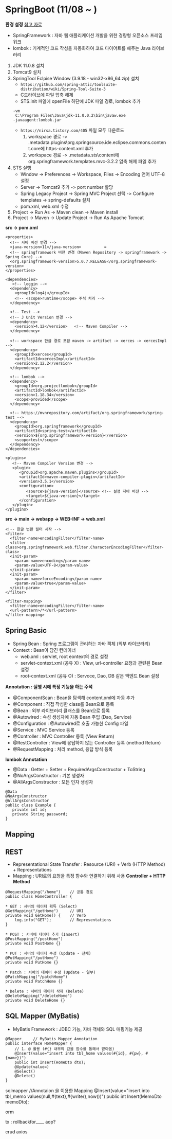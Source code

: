 # SpringBoot (11/08 ~ )
**환경 설정** [참고 자료](https://github.com/100chun/Coding_Log/tree/main/1.SW_Basic/02.MiddleWare_Basic)
- SpringFramework : 자바 웹 애플리케이션 개발을 위한 경량형 오픈소스 프레임 워크
- lombok : 기계적인 코드 작성을 자동화하여 코드 다이어트를 해주는 Java 라이브러리
1. JDK 11.0.8 설치
2. Tomcat9 설치
3. SpringTool Eclpise Window (3.9.18 - win32-x86_64.zip) 설치
   * ```https://github.com/spring-attic/toolsuite-distribution/wiki/Spring-Tool-Suite-3```
   * C드라이브에 파일 압축 해제
   * STS.init 파일에 openFile 하단에 JDK 파일 경로, lombok 추가
    ```
    -vm
     C:\Program Files\Java\jdk-11.0.0.2\bin\javaw.exe
    -javaagent:lombok.jar
    ```
   * ```https://nirsa.tistory.com/405``` 파일 모두 다운로드
     1. workspace 경로 -> .metadata\.plugins\org.springsource.ide.eclipse.commons.content.core에 https-content.xml 추가
     2. workspace 경로 -> .metadata\.sts\content에 org.springframework.templates.mvc-3.2.2 압축 해제 파일 추가
4. STS 실행
   * Window -> Preferences -> Workspace, Files -> Encoding 언어 UTF-8 설정
   * Server -> Tomcat9 추가 -> port number 할당
   * Spring Legacy Project -> Spring MVC Project 선택 -> Configure templates -> spring-defaults 설치
   * pom.xml, web.xml 수정
5. Project -> Run As -> Maven clean -> Maven install
6. Project -> Maven -> Update Project -> Run As Apache Tomcat

**src -> pom.xml**
```
<properties>
  <!-- 자바 버전 변경 -->
  <java-version>11</java-version>          =
  <!-- springframework 버전 변경 (Maven Repository -> springframework -> Spring Core) -->
  <org.springframework-version>5.0.7.RELEASE</org.springframework-version> 
</properties>

<dependencies>
   <!-- loggin -->
  <dependency>
    <groupId>log4j</groupId>
    <!-- <scope>runtime</scope> 주석 처리 -->
  </dependency>

  <!-- Test -->
  <!-- J Unit Version 변경 --> 
  <dependency>
    <version>4.12</version>   <!-- Maven Compiler -->
  </dependency>

  <!-- workspace 한글 경로 포함 maven -> artifact -> xerces -> xercesImpl -->
  <dependency>
    <groupId>xerces</groupId>
    <artifactId>xercesImpl</artifactId>
    <version>2.12.2</version>
  </dependency>

  <!-- lombok -->
  <dependency>
    <groupId>org.projectlombok</groupId>
    <artifactId>lombok</artifactId>
    <version>1.18.34</version>
    <scope>provided</scope>
  </dependency>
		     
  <!-- https://mvnrepository.com/artifact/org.springframework/spring-test -->
  <dependency>
    <groupId>org.springframework</groupId>
    <artifactId>spring-test</artifactId>
    <version>${org.springframework-version}</version>
    <scope>test</scope>
  </dependency>
</dependencies>

<plugins>
   <!-- Maven Compiler Version 변경 -->
   <plugin>
      <groupId>org.apache.maven.plugins</groupId>
      <artifactId>maven-compiler-plugin</artifactId>
      <version>3.5.1</version>
      <configuration>
         <source>${java-version}</source> <!-- 설정 자바 버전 -->
         <target>${java-version}</target>
      </configuration>
   </plugin>
</plugins>
 ```

**src -> main -> webapp -> WEB-INF -> web.xml**
```
<!-- 한글 변환 필터 시작 -->
<filter>
  <filter-name>encodingFilter</filter-name>
  <filter-class>org.springframework.web.filter.CharacterEncodingFilter</filter-class>
  <init-param>
    <param-name>encoding</param-name>
    <param-value>UTF-8</param-value>
  </init-param>
  <init-param>
    <param-name>forceEncoding</param-name>
    <param-value>true</param-value>
  </init-param>
</filter>
	
<filter-mapping>
  <filter-name>encodingFilter</filter-name>
  <url-pattern>/*</url-pattern>
</filter-mapping>  
```

## Spring Basic
* Spring Bean : Spring 프로그램이 관리하는 자바 객체 (외부 라이브러리)
* Context : Bean이 담긴 컨테이너
  * web.xml : servlet, root eontext의 경로 설정
  * servlet-context.xml (공유 X) : View, url-controller 요청과 관련된 Bean 설정
  * root-context.xml (공유 O) : Servoce, Dao, DB 같은 백엔드 Bean 설정


**Annotation : 실행 시에 특정 기능을 하는 주석**
* @ComponentScan : Bean을 탐색해 content.xml에 자동 추가
* @Component : 직접 작성한 class를 Bean으로 등록
* @Bean : 외부 라이브러리 클래스를 Bean으로 등록
* @Autowired : 속성 생성자에 자동 Bean 주입 (Dao, Service)
* @Configuration :  @Autowired로 호출 가능한 Config 파일
* @Service : MVC Service 등록
* @Controller : MVC Controller 등록 (View Return)
* @RestController : View에 응답하지 않는 Controller 등록 (method Return)
* @RequestMapping : 처리 method, 응답 방식 등록

**lombok Annotation**
* @Data : Getter + Setter + RequiredArgsConstructor + ToString
* @NoArgsConstructor : 기본 생성자
* @AllArgsConstructor : 모든 인자 생성자
```
@Data
@NoArgsConstructor
@AllArgsConstructor
public class Example {
   private int id;
   private String password;
}

```

## Mapping

REST
----
* Representational State Transfer : Resource (URI) + Verb (HTTP Method) + Representations
* Mapping : URI로의 요청을 특정 함수와 연결하기 위해 사용
**Controller + HTTP Method**
```
@RequestMapping("/home") 	// 공통 경로
public class HomeController {

* GET : 서버의 데이터 획득 (Select)
@GetMapping("/getHome")		// URI
private void GetHome() {	// Verb
    log.info("GET");		// Representations
}

* POST : 서버에 데이터 추가 (Insert)
@PostMapping("/postHome")
private void PostHome {}

* PUT : 서버의 데이터 수정 (Update - 전체)
@PutMapping("/putHome")
private void PutHome {}

* Patch : 서버의 데이터 수정 (Update - 일부)
@PatchMapping("/patchHome")
private void PatchHome {}

* Delete : 서버의 데이터 삭제 (Delete)
@DeleteMapping("/deleteHome")
private void DeleteHome {}
```

SQL Mapper (MyBatis)
-------------------
* MyBatis Framework : JDBC 기능, 자바 객체와 SQL 매핑기능 제공
```
@Mapper		// MyBatis Mapper Annotation
public interface HomeMapper {
    // 1. @ 활용 (#{} 내부의 값을 함수를 통해서 받아옴)
    @Insert(value="insert into tbl_home values(#{id}, #{pw}, #{name})")
    public int Insert(HomeDto dto);
    @Update(value=)
    @Select()
    @Delete()
}
```


sqlmapper
//Annotaion 을 이용한 Mapping
	@Insert(value="insert into tbl_memo values(null,#{text},#{writer},now())")
	public int Insert(MemoDto memoDto);
 
orm


tx : rollbackfor____
aop?

crud axios
